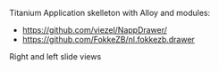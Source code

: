 Titanium Application skelleton with Alloy and modules:

* https://github.com/viezel/NappDrawer/
* https://github.com/FokkeZB/nl.fokkezb.drawer

Right and left slide views
